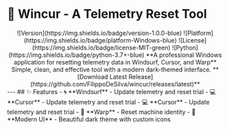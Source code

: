 # 🎯 Wincur - A Telemetry Reset Tool
<div align="center">
![Version](https://img.shields.io/badge/version-1.0.0-blue)
![Platform](https://img.shields.io/badge/platform-Windows-blue)
![License](https://img.shields.io/badge/license-MIT-green)
![Python](https://img.shields.io/badge/python-3.7+-blue)
**A professional Windows application for resetting telemetry data in Windsurf, Cursor, and Warp**
Simple, clean, and effective tool with a modern dark-themed interface.
**[Download Latest Release](https://github.com/FilippoDeSilva/wincur/releases/latest)**
</div>
---
## ✨ Features
- 🌀 **Windsurf** - Update telemetry and reset trial
- 💻 **Cursor** - Update telemetry and reset trial
- 💻 **Cursor** - Update telemetry and reset trial
- 🚀 **Warp** - Reset machine identity
- 🎨 **Modern UI** - Beautiful dark theme with custom icons

